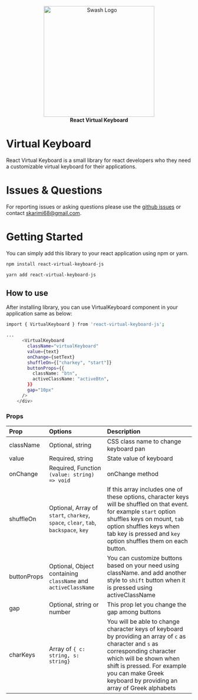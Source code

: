<div align="center">
    <a href="https://swashapp.io/" target="blank">
        <img src="https://upload.wikimedia.org/wikipedia/commons/e/e4/Keyboard-icon_Wikipedians.svg" width="300" alt="Swash Logo" />
    </a>
</div>

<div align="center">
    <b>React Virtual Keyboard</b>
</div>

# Virtual Keyboard

React Virtual Keyboard is a small library for react developers who they need a customizable virtual keyboard for their applications.

# Issues & Questions

For reporting issues or asking questions please use the [github issues](https://github.com/sajjadkarimi/react-virtual-keyboard) or contact [skarimi68@gmail.com](mailto://skarimi68@gmail.com).

# Getting Started

You can simply add this library to your react application using npm or yarn.

```bash
npm install react-virtual-keyboard-js

yarn add react-virtual-keyboard-js
```

## How to use

After installing library, you can use VirtualKeyboard component in your application same as below:

```bash
import { VirtualKeyboard } from 'react-virtual-keyboard-js';

...
      <VirtualKeyboard
        className="virtualKeyboard"
        value={text}
        onChange={setText}
        shuffleOn={["charkey", "start"]}
        buttonProps={{
          className: "btn",
          activeClassName: "activeBtn",
        }}
        gap="10px"
      />
    </div>
```

### Props

| Prop        | Options                                                                            | Description                                                                                                                                                                                                                                                    |
| :---------- | :--------------------------------------------------------------------------------- | :------------------------------------------------------------------------------------------------------------------------------------------------------------------------------------------------------------------------------------------------------------- |
| className   | Optional, string                                                                   | CSS class name to change keyboard pan                                                                                                                                                                                                                          |
| value       | Required, string                                                                   | State value of keyboard                                                                                                                                                                                                                                        |
| onChange    | Required, Function `(value: string) => void`                                       | onChange method                                                                                                                                                                                                                                                |
| shuffleOn   | Optional, Array of `start`, `charkey`, `space`, `clear`, `tab`, `backspace`, `key` | If this array includes one of these options, character keys will be shuffled on that event. for example `start` option shuffles keys on mount, `tab` option shuffles keys when tab key is pressed and `key` option shuffles them on each button.               |
| buttonProps | Optional, Object containing `className` and `activeClassName`                      | You can customize buttons based on your need using className. and add another style to `shift` button when it is pressed using activeClassName                                                                                                                 |
| gap         | Optional, string or number                                                         | This prop let you change the gap among buttons                                                                                                                                                                                                                 |
| charKeys    | Array of `{ c: string, s: string} `                                                | You will be able to change character keys of keyboard by providing an array of `c` as character and `s` as corresponding character which will be shown when shift is pressed. For example you can make Greek keyboard by providing an array of Greek alphabets |
